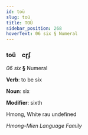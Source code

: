 ```yaml
---
id: toü
slug: toü
title: TOÜ
sidebar_position: 268
hoverText: 06 six § Numeral
---
```


### toü&emsp;<span kind="abugida">cɽʄ</span>

*06 six* **§** Numeral

**Verb**: to be six

**Noun**: six

**Modifier**: sixth

Hmong, White rau undefined

*Hmong-Mien Language Family*
